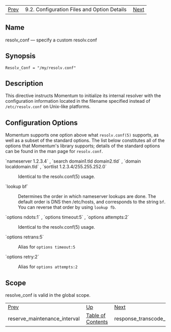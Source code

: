 |     |     |     |
| --- | --- | --- |
| [Prev](conf.ref.reserve_maintenance_interval)  | 9.2. Configuration Files and Option Details |  [Next](conf.ref.response_transcode_pattern.php) |

<a name="conf.ref.resolv_conf"></a>
## Name

resolv_conf — specify a custom resolv.conf

## Synopsis

`Resolv_Conf = "/my/resolv.conf"`

<a name="idp11187056"></a>
## Description

This directive instructs Momentum to initialize its internal resolver with the configuration information located in the filename specified instead of `/etc/resolv.conf` on Unix-like platforms.

<a name="idp11189280"></a>
## Configuration Options

Momentum supports one option above what `resolv.conf(5)` supports, as well as a subset of the standard options. The list below constitutes all of the options that Momentum's library supports; details of the standard options can be found in the man page for `resolv.conf`.

<dl className="variablelist">

<dt>`nameserver 1.2.3.4` , `search domain1.tld domain2.tld` , `domain localdomain.tld` , `sortlist 1.2.3.4/255.255.252.0`</dt>

<dd>

Identical to the resolv.conf(5) usage.

</dd>

<dt>`lookup bf`</dt>

<dd>

Determines the order in which nameserver lookups are done. The default order is DNS then /etc/hosts, and corresponds to the string `bf`. You can reverse that order by using `lookup fb`.

</dd>

<dt>`options ndots:1` , `options timeout:5` , `options attempts:2`</dt>

<dd>

Identical to the resolv.conf(5) usage.

</dd>

<dt>`options retrans:5`</dt>

<dd>

Alias for `options timeout:5`

</dd>

<dt>`options retry:2`</dt>

<dd>

Alias for `options attempts:2`

</dd>

</dl>

<a name="idp11208336"></a>
## Scope

resolve_conf is valid in the global scope.

|     |     |     |
| --- | --- | --- |
| [Prev](conf.ref.reserve_maintenance_interval)  | [Up](conf.ref.files.php) |  [Next](conf.ref.response_transcode_pattern.php) |
| reserve_maintenance_interval  | [Table of Contents](index) |  response_transcode_pattern |
